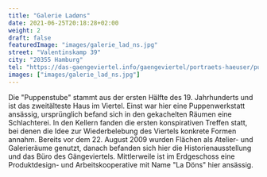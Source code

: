 ```yaml
---
title: "Galerie Ladøns"
date: 2021-06-25T20:18:28+02:00
weight: 2
draft: false
featuredImage: "images/galerie_lad_ns.jpg"
street: "Valentinskamp 39"
city: "20355 Hamburg"
tel: "https://das-gaengeviertel.info/gaengeviertel/portraets-haeuser/puppenstube.html"
images: ["images/galerie_lad_ns.jpg"]
---
```


Die "Puppenstube" stammt aus der ersten Hälfte des 19. Jahrhunderts und ist das zweitälteste Haus im Viertel. Einst war hier eine Puppenwerkstatt ansässig, ursprünglich befand sich in den gekachelten Räumen eine Schlachterei. In den Kellern fanden die ersten konspirativen Treffen statt, bei denen die Idee zur Wiederbelebung des Viertels konkrete Formen annahm. Bereits vor dem 22. August 2009 wurden Flächen als Atelier- und Galerieräume genutzt, danach befanden sich hier die Historienausstellung und das Büro des Gängeviertels. Mittlerweile ist im Erdgeschoss eine Produktdesign- und Arbeitskooperative mit Name "La Döns" hier ansässig.
